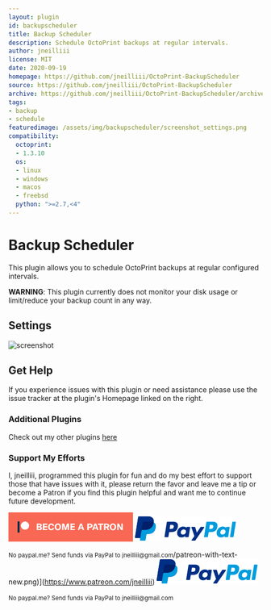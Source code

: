 ```yaml
---
layout: plugin
id: backupscheduler
title: Backup Scheduler
description: Schedule OctoPrint backups at regular intervals.
author: jneilliii
license: MIT
date: 2020-09-19
homepage: https://github.com/jneilliii/OctoPrint-BackupScheduler
source: https://github.com/jneilliii/OctoPrint-BackupScheduler
archive: https://github.com/jneilliii/OctoPrint-BackupScheduler/archive/master.zip
tags:
- backup
- schedule
featuredimage: /assets/img/backupscheduler/screenshot_settings.png
compatibility:
  octoprint:
  - 1.3.10
  os:
  - linux
  - windows
  - macos
  - freebsd
  python: ">=2.7,<4"
---
```


# Backup Scheduler

This plugin allows you to schedule OctoPrint backups at regular configured intervals.

**WARNING**: This plugin currently does not monitor your disk usage or limit/reduce your backup count in any way.

## Settings

![screenshot](/assets/img/backupscheduler/screenshot_settings.png)

## Get Help

If you experience issues with this plugin or need assistance please use the issue tracker at the plugin's Homepage linked on the right.

### Additional Plugins

Check out my other plugins [here](https://plugins.octoprint.org/by_author/#jneilliii)

### Support My Efforts
I, jneilliii, programmed this plugin for fun and do my best effort to support those that have issues with it, please return the favor and leave me a tip or become a Patron if you find this plugin helpful and want me to continue future development.

[![Patreon](/assets/img/plugins/backupscheduler/patreon-with-text-new.png)](https://www.patreon.com/jneilliii) [![paypal](/assets/img/plugins/backupscheduler/paypal-with-text.png)](https://paypal.me/jneilliii)

<small>No paypal.me? Send funds via PayPal to jneilliii&#64;gmail&#46;com</small>/patreon-with-text-new.png)](https://www.patreon.com/jneilliii) [![paypal](/assets/img/plugins/backupscheduler/paypal-with-text.png)](https://paypal.me/jneilliii)

<small>No paypal.me? Send funds via PayPal to jneilliii&#64;gmail&#46;com</small>
